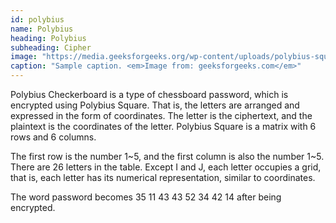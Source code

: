```yaml
---
id: polybius
name: Polybius
heading: Polybius
subheading: Cipher
image: "https://media.geeksforgeeks.org/wp-content/uploads/polybius-square.png"
caption: "Sample caption. <em>Image from: geeksforgeeks.com</em>"
---
```


Polybius Checkerboard is a type of chessboard password, which is encrypted using Polybius Square. That is, the letters are arranged and expressed in the form of coordinates. The letter is the ciphertext, and the plaintext is the coordinates of the letter. Polybius Square is a matrix with 6 rows and 6 columns.

The first row is the number 1~5, and the first column is also the number 1~5. There are 26 letters in the table. Except I and J, each letter occupies a grid, that is, each letter has its numerical representation, similar to coordinates.

The word password becomes 35 11 43 43 52 34 42 14 after being encrypted.
